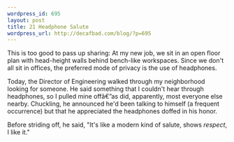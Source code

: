 ```yaml
--- 
wordpress_id: 695
layout: post
title: 21 Headphone Salute
wordpress_url: http://decafbad.com/blog/?p=695
---
```

This is too good to pass up sharing:  At my new job, we sit in an open floor plan with head-height walls behind bench-like workspaces.  Since we don't all sit in offices, the preferred mode of privacy is the use of headphones.  

Today, the Director of Engineering walked through my neighborhood looking for someone.  He said something that I couldn't hear through headphones, so I pulled mine offâ€”as did, apparently, most everyone else nearby.  Chuckling, he announced he'd been talking to himself (a frequent occurrence) but that he appreciated the headphones doffed in his honor.  

Before striding off, he said, "It's like a modern kind of salute, shows *respect*, I like it."
